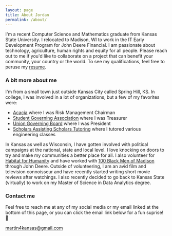 ```yaml
---
layout: page
title: About Jordan
permalink: /about/
---
```


I'm a recent Computer Science and Mathematics graduate from Kansas State University. I relocated to Madison, WI to work in the IT Early Development Program for John Deere Financial. I am passionate about technology, agriculture, human rights and equity for all people. Please reach out to me if you'd like to collaborate on a project that can benefit your community, your country or the world. To see my qualifications, feel free to peruse my [resume](https://martin4kansas.github.io/react-resume).

### A bit more about me

I'm from a small town just outside Kansas City called Spring Hill, KS. In college, I was involved in a lot of organizations, but a few of my favorites were:  
  
- [Acacia](http://acaciaksstate.org/) where I was Risk Management Chairman
- [Student Governing Association](https://ksu.edu/sga) where I was Treasurer
- [Union Governing Board](https://union.ksu.edu) where I was President
- [Scholars Assisting Scholars Tutoring](https://engg.ksu.edu/sas) where I tutored various engineering classes
  
In Kansas as well as Wisconsin, I have gotten involved with political campaigns at the national, state and local level. I love knocking on doors to try and make my communities a better place for all. I also volunteer for [Habitat for Humanity](https://www.habitat.org/) and have worked with [100 Black Men of Madison](https://www.100blackmenmadison.org/) through John Deere. Outside of volunteering, I am an avid film and television connoisseur and have recently started writing short movie reviews after watchings. I also recently decided to go back to Kansas State (virtually) to work on my Master of Science in Data Analytics degree.

### Contact me

Feel free to reach me at any of my social media or my email linked at the bottom of this page, or you can click the email link below for a fun suprise! 🤪

[martin4kansas@gmail.com](mailto:martin4kansas@gmail.com?subject=Helping%20the%20Nigerian%20Prince&body=Hi%20Jordan,%0d%0dI%20would%20like%20to%20help%20the%20Nigerian%20Prince%20you%20were%20talking%20about.%20%20Here%20is%20my%20routing%20and%20account%20number%20for%20the%20$2000%20upfront%20payment:%20YourInformation.%0d%0dSincerely,%0dYourName)
